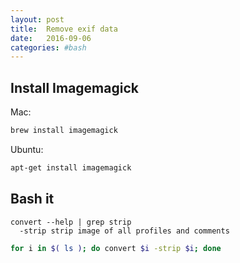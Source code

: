```yaml
---
layout: post
title:  Remove exif data
date:   2016-09-06
categories: #bash
---
```


## Install Imagemagick

Mac:

```bash
brew install imagemagick
```

Ubuntu:

```bash
apt-get install imagemagick
```

## Bash it

```
convert --help | grep strip
  -strip strip image of all profiles and comments
```

```bash
for i in $( ls ); do convert $i -strip $i; done 
```
